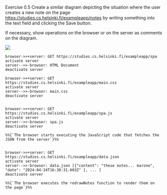 Exercise 0.5
Create a similar diagram depicting the situation where the user creates a new note on the page https://studies.cs.helsinki.fi/exampleapp/notes by writing something into the text field and clicking the Save button.

If necessary, show operations on the browser or on the server as comments on the diagram.



[![](https://mermaid.ink/img/pako:eNqtVE1v2zAM_SuEroudNAmKQYeeWmwY2u6QnDrtwFl0rDWWXIlOOwT576WjrNiwBWiA-CKLfI96_JC2qgqWlFaJnnryFV07XEVsjQf5fsTwnCgWV1cfZNlQ1PDpZgkNc5f0eJy4t45SWaWyoXVy_tGVtRvTC7bdmrDrxqnDHAkrdhtkghwnG_N_IeGLw0kaPi_vbuE6VH1LnjPM0j_sM8lr0XlxpxM1_k07Ku98NSx_nirxT9J_BRp_H8QQ3aphCDW8MZcN_d5AYoycgF6o6tn5FbA4v-AGF1V0HcMwO2JDPhqtJq4aSpm4-HoPdQztfnfmVlrkIePgTyzUGw--bY1cBs_D3CkNRonKROAlsVSWpXQ9Bk9GjcQlLMqg6WQ6LybzYjpfXlzq2Uc9uygvJ7MHo2A3goH3_WgX8pC8ow-5AYcyRrIRnwdWgrr3ElTEcxC7t4IVSAuDRaAdrsh4NVItRRlaK_d8Oxy7z609ZGAxPhpl_E5w2HNY_PKV0hx7Gqm-GzI9vAlK17hOYiXrOMS7_HDs34_dK0Tdenk?type=png)](https://mermaid.live/edit#pako:eNqtVE1v2zAM_SuEroudNAmKQYeeWmwY2u6QnDrtwFl0rDWWXIlOOwT576WjrNiwBWiA-CKLfI96_JC2qgqWlFaJnnryFV07XEVsjQf5fsTwnCgWV1cfZNlQ1PDpZgkNc5f0eJy4t45SWaWyoXVy_tGVtRvTC7bdmrDrxqnDHAkrdhtkghwnG_N_IeGLw0kaPi_vbuE6VH1LnjPM0j_sM8lr0XlxpxM1_k07Ku98NSx_nirxT9J_BRp_H8QQ3aphCDW8MZcN_d5AYoycgF6o6tn5FbA4v-AGF1V0HcMwO2JDPhqtJq4aSpm4-HoPdQztfnfmVlrkIePgTyzUGw--bY1cBs_D3CkNRonKROAlsVSWpXQ9Bk9GjcQlLMqg6WQ6LybzYjpfXlzq2Uc9uygvJ7MHo2A3goH3_WgX8pC8ow-5AYcyRrIRnwdWgrr3ElTEcxC7t4IVSAuDRaAdrsh4NVItRRlaK_d8Oxy7z609ZGAxPhpl_E5w2HNY_PKV0hx7Gqm-GzI9vAlK17hOYiXrOMS7_HDs34_dK0Tdenk)


    browser->>+server: GET https://studies.cs.helsinki.fi/exampleapp/spa
    activate server
    server-->>-browser: HTML Document
    deactivate server

    browser->>+server: GET https://studies.cs.helsinki.fi/exampleapp/main.css
    activate server
    server-->>-browser: main.css
    deactivate server

    
    browser->>+server: GET https://studies.cs.helsinki.fi/exampleapp/spa.js
    activate server
    server-->>-browser: spa.js
    deactivate server

    %%{`The browser starts executing the JavaScript code that fetches the JSON from the server`}%%
    

    browser->>+server: GET https://studies.cs.helsinki.fi/exampleapp/data.json
    activate server
    server-->>-browser: data.json [{"content": "these notes... marone", "date": "2024-04-24T16:38:31.603Z" }, ... ]
    deactivate server
    
    %%{`The browser executes the redrawNotes function to render them on the page`}%%
   
